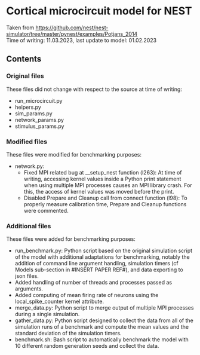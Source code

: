 # Cortical microcircuit model for NEST

Taken from https://github.com/nest/nest-simulator/tree/master/pynest/examples/Potjans_2014
<br>
Time of writing: 11.03.2023, last update to model: 01.02.2023

## Contents

### Original files

These files did not change with respect to the source at time of writing:
 - run_microcircuit.py
 - helpers.py
 - sim_params.py
 - network_params.py
 - stimulus_params.py


### Modified files

These files were modified for benchmarking purposes:
 - network.py:
   - Fixed MPI related bug at __setup_nest function (l263): At time of writing, accessing kernel values inside a Python print statement when using multiple MPI processes causes an MPI library crash. For this, the access of kernel values was moved before the print.
   - Disabled Prepare and Cleanup call from connect function (l98): To properly measure calibration time, Prepare and Cleanup functions were commented.

### Additional files

These files were added for benchmarking purposes:
 - run_benchmark.py: Python script based on the original simulation script of the model with additional adaptations for benchmarking, notably the addition of command line argument handling, simulation timers (cf Models sub-section in #INSERT PAPER REF#), and data exporting to json files.
  - Added handling of number of threads and processes passed as arguments.
  - Added computing of mean firing rate of neurons using the local_spike_counter kernel attribute.
 - merge_data.py: Python script to merge output of multiple MPI processes during a single simulation.
 - gather_data.py: Python script designed to collect the data from all of the simulation runs of a benchmark and compute the mean values and the standard deviation of the simulation timers.
 - benchmark.sh: Bash script to automatically benchmark the model with 10 different random generation seeds and collect the data.